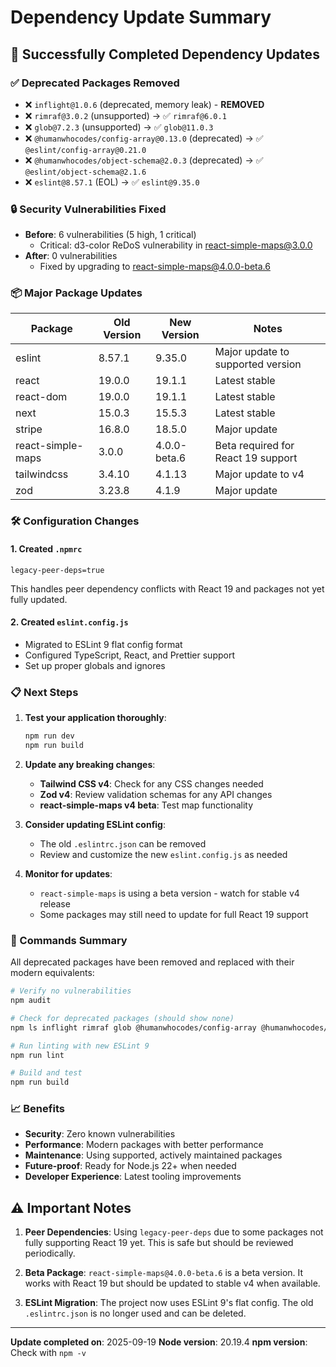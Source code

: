 # Dependency Update Summary

## 🎉 Successfully Completed Dependency Updates

### ✅ Deprecated Packages Removed
- ❌ `inflight@1.0.6` (deprecated, memory leak) - **REMOVED**
- ❌ `rimraf@3.0.2` (unsupported) → ✅ `rimraf@6.0.1` 
- ❌ `glob@7.2.3` (unsupported) → ✅ `glob@11.0.3`
- ❌ `@humanwhocodes/config-array@0.13.0` (deprecated) → ✅ `@eslint/config-array@0.21.0`
- ❌ `@humanwhocodes/object-schema@2.0.3` (deprecated) → ✅ `@eslint/object-schema@2.1.6`
- ❌ `eslint@8.57.1` (EOL) → ✅ `eslint@9.35.0`

### 🔒 Security Vulnerabilities Fixed
- **Before**: 6 vulnerabilities (5 high, 1 critical)
  - Critical: d3-color ReDoS vulnerability in react-simple-maps@3.0.0
- **After**: 0 vulnerabilities
  - Fixed by upgrading to react-simple-maps@4.0.0-beta.6

### 📦 Major Package Updates
| Package | Old Version | New Version | Notes |
|---------|------------|-------------|-------|
| eslint | 8.57.1 | 9.35.0 | Major update to supported version |
| react | 19.0.0 | 19.1.1 | Latest stable |
| react-dom | 19.0.0 | 19.1.1 | Latest stable |
| next | 15.0.3 | 15.5.3 | Latest stable |
| stripe | 16.8.0 | 18.5.0 | Major update |
| react-simple-maps | 3.0.0 | 4.0.0-beta.6 | Beta required for React 19 support |
| tailwindcss | 3.4.10 | 4.1.13 | Major update to v4 |
| zod | 3.23.8 | 4.1.9 | Major update |

### 🛠️ Configuration Changes

#### 1. Created `.npmrc`
```
legacy-peer-deps=true
```
This handles peer dependency conflicts with React 19 and packages not yet fully updated.

#### 2. Created `eslint.config.js`
- Migrated to ESLint 9 flat config format
- Configured TypeScript, React, and Prettier support
- Set up proper globals and ignores

### 📋 Next Steps

1. **Test your application thoroughly**:
   ```bash
   npm run dev
   npm run build
   ```

2. **Update any breaking changes**:
   - **Tailwind CSS v4**: Check for any CSS changes needed
   - **Zod v4**: Review validation schemas for any API changes
   - **react-simple-maps v4 beta**: Test map functionality

3. **Consider updating ESLint config**:
   - The old `.eslintrc.json` can be removed
   - Review and customize the new `eslint.config.js` as needed

4. **Monitor for updates**:
   - `react-simple-maps` is using a beta version - watch for stable v4 release
   - Some packages may still need to update for full React 19 support

### 🚀 Commands Summary

All deprecated packages have been removed and replaced with their modern equivalents:
```bash
# Verify no vulnerabilities
npm audit

# Check for deprecated packages (should show none)
npm ls inflight rimraf glob @humanwhocodes/config-array @humanwhocodes/object-schema

# Run linting with new ESLint 9
npm run lint

# Build and test
npm run build
```

### 📈 Benefits
- **Security**: Zero known vulnerabilities
- **Performance**: Modern packages with better performance
- **Maintenance**: Using supported, actively maintained packages
- **Future-proof**: Ready for Node.js 22+ when needed
- **Developer Experience**: Latest tooling improvements

## ⚠️ Important Notes

1. **Peer Dependencies**: Using `legacy-peer-deps` due to some packages not fully supporting React 19 yet. This is safe but should be reviewed periodically.

2. **Beta Package**: `react-simple-maps@4.0.0-beta.6` is a beta version. It works with React 19 but should be updated to stable v4 when available.

3. **ESLint Migration**: The project now uses ESLint 9's flat config. The old `.eslintrc.json` is no longer used and can be deleted.

---

**Update completed on**: 2025-09-19
**Node version**: 20.19.4
**npm version**: Check with `npm -v`